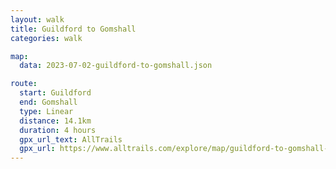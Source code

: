 ```yaml
---
layout: walk
title: Guildford to Gomshall
categories: walk

map:
  data: 2023-07-02-guildford-to-gomshall.json

route:
  start: Guildford
  end: Gomshall
  type: Linear
  distance: 14.1km
  duration: 4 hours
  gpx_url_text: AllTrails
  gpx_url: https://www.alltrails.com/explore/map/guildford-to-gomshall-f2617d0?u=m&sh=xr4vxe
---
```


